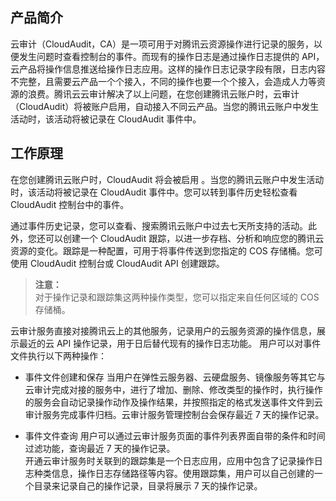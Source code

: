  
## 产品简介  
云审计（CloudAudit，CA）是一项可用于对腾讯云资源操作进行记录的服务，以便发生问题时查看控制台的事件。而现有的操作日志是通过操作日志提供的 API，云产品将操作信息推送给操作日志应用。这样的操作日志记录字段有限，日志内容不完整，且需要云产品一个个接入，不同的操作也要一个个接入，会造成人力等资源的浪费。腾讯云云审计解决了以上问题，在您创建腾讯云账户时，云审计（CloudAudit）将被账户启用，自动接入不同云产品。当您的腾讯云账户中发生活动时，该活动将被记录在 CloudAudit 事件中。
 

## 工作原理  
在您创建腾讯云账户时，CloudAudit 将会被启用 。当您的腾讯云账户中发生活动时，该活动将被记录在 CloudAudit 事件中。您可以转到事件历史轻松查看 CloudAudit 控制台中的事件。

通过事件历史记录，您可以查看、搜索腾讯云账户中过去七天所支持的活动。此外，您还可以创建一个 CloudAudit 跟踪，以进一步存档、分析和响应您的腾讯云资源的变化。跟踪是一种配置，可用于将事件传送到您指定的 COS 存储桶。您可使用 CloudAudit 控制台或 CloudAudit API 创建跟踪。




> **注意：**  
> 对于操作记录和跟踪集这两种操作类型，您可以指定来自任何区域的 COS 存储桶。

云审计服务直接对接腾讯云上的其他服务，记录用户的云服务资源的操作信息，展示最近的云 API 操作记录，用于日后替代现有的操作日志功能。
用户可以对事件文件执行以下两种操作：  

-  事件文件创建和保存
当用户在弹性云服务器、云硬盘服务、镜像服务等其它与云审计完成对接的服务中，进行了增加、删除、修改类型的操作时，执行操作的服务会自动记录操作动作及操作结果，并按照指定的格式发送事件文件到云审计服务完成事件归档。云审计服务管理控制台会保存最近 7 天的操作记录。 

-  事件文件查询
用户可以通过云审计服务页面的事件列表界面自带的条件和时间过滤功能，查询最近 7 天的操作记录。  
开通云审计服务时关联到的跟踪集是一个日志应用，应用中包含了记录操作日志种类信息，操作日志存储路径等内容。使用跟踪集，用户可以自己创建的一个目录来记录自己的操作记录，目录将展示 7 天的操作记录。

